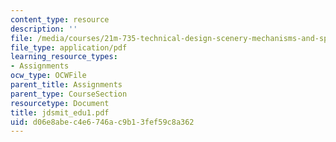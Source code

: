 ```yaml
---
content_type: resource
description: ''
file: /media/courses/21m-735-technical-design-scenery-mechanisms-and-special-effects-spring-2004/d06e8abec4e6746ac9b13fef59c8a362_jdsmit_edu1.pdf
file_type: application/pdf
learning_resource_types:
- Assignments
ocw_type: OCWFile
parent_title: Assignments
parent_type: CourseSection
resourcetype: Document
title: jdsmit_edu1.pdf
uid: d06e8abe-c4e6-746a-c9b1-3fef59c8a362
---
```

